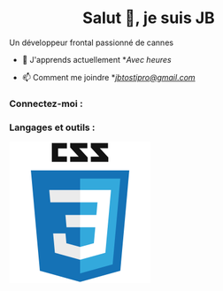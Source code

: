 

<h1 align="center">Salut 👋, je suis JB</h1
<h3 align="center">Un développeur frontal passionné de cannes</h3>

- 🌱 J'apprends actuellement **Avec heures*

- 📫 Comment me joindre **jbtostipro@gmail.com*

<h3 align="left">Connectez-moi :</h3>
<p align="left">
</p>

<h3 align="left">Langages et outils :</h3>
<p align="left"> <a href="https://www.w3schools.com/css/" target="_blank" rel="noreferrer"> <img src="https://raw.githubusercontent.com/devicons/devicon/master/icons/css3/css3-original-wordmark.svg" alt="css3" width="

<p><img align="center" src="https://github-readme-stats.vercel.app/api/top-langs? username=jbtostipro&show_icons=true&locale=en&layout=compact" alt="jbtostipro" /></p>
